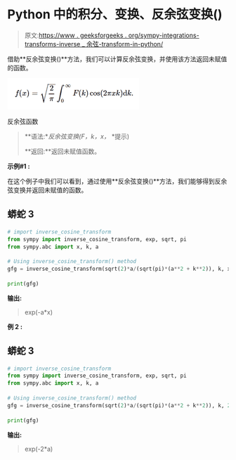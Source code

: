 # Python 中的积分、变换、反余弦变换()

> 原文:[https://www . geeksforgeeks . org/sympy-integrations-transforms-inverse _ 余弦-transform-in-python/](https://www.geeksforgeeks.org/sympy-integrals-transforms-inverse_cosine_transform-in-python/)

借助**反余弦变换()**方法，我们可以计算反余弦变换，并使用该方法返回未赋值的函数。

![](img/ad5b87899b0dd1ab05b265799c0f6d7b.png)

反余弦函数

> **语法:**反余弦变换(F，k，x，* *提示)
> 
> **返回:**返回未赋值函数。

**示例#1 :**

在这个例子中我们可以看到，通过使用**反余弦变换()**方法，我们能够得到反余弦变换并返回未赋值的函数。

## 蟒蛇 3

```py
# import inverse_cosine_transform
from sympy import inverse_cosine_transform, exp, sqrt, pi
from sympy.abc import x, k, a

# Using inverse_cosine_transform() method
gfg = inverse_cosine_transform(sqrt(2)*a/(sqrt(pi)*(a**2 + k**2)), k, x)

print(gfg)
```

**输出:**

> exp(-a*x)

**例 2 :**

## 蟒蛇 3

```py
# import inverse_cosine_transform
from sympy import inverse_cosine_transform, exp, sqrt, pi
from sympy.abc import x, k, a

# Using inverse_cosine_transform() method
gfg = inverse_cosine_transform(sqrt(2)*a/(sqrt(pi)*(a**2 + k**2)), k, 2)

print(gfg)
```

**输出:**

> exp(-2*a)